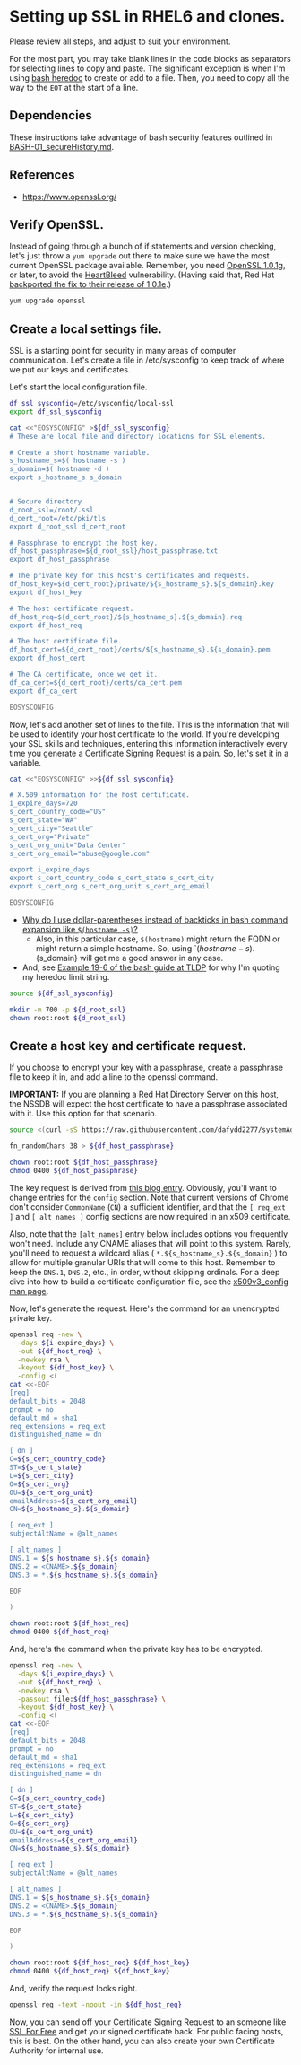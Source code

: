 # Setting up SSL in RHEL6 and clones.
 
Please review all steps, and adjust to suit your environment.
 
For the most part, you may take blank lines in the code blocks as separators for selecting lines to copy and paste. The significant exception is when I'm using [bash heredoc][heredoc] to create or add to a file. Then, you need to copy all the way to the `EOT` at the start of a line.

[heredoc]: http://www.tldp.org/LDP/abs/html/here-docs.html


## Dependencies

These instructions take advantage of bash security features outlined in [BASH-01_secureHistory.md][BASH-01].

[BASH-01]: https://github.com/dafydd2277/accountSecurity/blob/master/BASH-01_secureHistory.md


## References

- https://www.openssl.org/


## Verify OpenSSL.
 
Instead of going through a bunch of if statements and version checking,
let's just throw a `yum upgrade` out there to make sure we have the
most current OpenSSL package available. Remember, you need
[OpenSSL 1.0.1g][openssl], or later, to avoid the [HeartBleed][]
vulnerability. (Having said that, Red Hat
[backported the fix to their release of 1.0.1e][bug1084875].)
 
```bash
yum upgrade openssl
```
 
[openssl]: https://www.openssl.org/
[HeartBleed]: https://en.wikipedia.org/wiki/Heartbleed
[bug1084875]: https://bugzilla.redhat.com/show_bug.cgi?id=1084875


## Create a local settings file.

SSL is a starting point for security in many areas of computer
communication. Let's create a file in /etc/sysconfig to keep track of
where we put our keys and certificates.


Let's start the local configuration file.

```bash
df_ssl_sysconfig=/etc/sysconfig/local-ssl
export df_ssl_sysconfig

cat <<"EOSYSCONFIG" >${df_ssl_sysconfig}
# These are local file and directory locations for SSL elements.

# Create a short hostname variable.
s_hostname_s=$( hostname -s )
s_domain=$( hostname -d )
export s_hostname_s s_domain


# Secure directory
d_root_ssl=/root/.ssl
d_cert_root=/etc/pki/tls
export d_root_ssl d_cert_root

# Passphrase to encrypt the host key.
df_host_passphrase=${d_root_ssl}/host_passphrase.txt
export df_host_passphrase

# The private key for this host's certificates and requests.
df_host_key=${d_cert_root}/private/${s_hostname_s}.${s_domain}.key
export df_host_key

# The host certificate request.
df_host_req=${d_cert_root}/${s_hostname_s}.${s_domain}.req
export df_host_req

# The host certificate file.
df_host_cert=${d_cert_root}/certs/${s_hostname_s}.${s_domain}.pem
export df_host_cert

# The CA certificate, once we get it.
df_ca_cert=${d_cert_root}/certs/ca_cert.pem
export df_ca_cert

EOSYSCONFIG

```


Now, let's add another set of lines to the file. This is the
information that will be used to identify your host certificate to the
world. If you're developing your SSL skills and techniques, entering
this information interactively every time you generate a Certificate
Signing Request is a pain. So, let's set it in a variable.

```bash
cat <<"EOSYSCONFIG" >>${df_ssl_sysconfig}

# X.509 information for the host certificate.
i_expire_days=720
s_cert_country_code="US"
s_cert_state="WA"
s_cert_city="Seattle"
s_cert_org="Private"
s_cert_org_unit="Data Center"
s_cert_org_email="abuse@google.com"

export i_expire_days
export s_cert_country_code s_cert_state s_cert_city
export s_cert_org s_cert_org_unit s_cert_org_email 

EOSYSCONFIG

```


- [Why do I use dollar-parentheses instead of backticks in bash
command expansion like `$(hostname -s)`?][faq082]
    - Also, in this particular case, `$(hostname)` might return the
FQDN or might return a simple hostname. So, using
`$(hostname -s).${s_domain} will get me a good answer in any case.
- And, see [Example 19-6 of the bash guide at TLDP][bash196] for why
I'm quoting my heredoc limit string.


[faq082]: http://mywiki.wooledge.org/BashFAQ/082
[bash196]: http://tldp.org/LDP/abs/html/here-docs.html

```bash
source ${df_ssl_sysconfig}

mkdir -m 700 -p ${d_root_ssl}
chown root:root ${d_root_ssl}
```

## Create a host key and certificate request.

If you choose to encrypt your key with a passphrase, create a
passphrase file to keep it in, and add a line to the openssl command.

**IMPORTANT:** If you are planning a Red Hat Directory Server on this
host, the NSSDB will expect the host certificate to have a passphrase
associated with it. Use this option for that scenario.

```bash
source <(curl -sS https://raw.githubusercontent.com/dafydd2277/systemAdmin/master/scripting/functions)

fn_randomChars 38 > ${df_host_passphrase}

chown root:root ${df_host_passphrase}
chmod 0400 ${df_host_passphrase}

```


The key request is derived from [this blog entry][altnames]. Obviously,
you'll want to change entries for the `config` section. Note that
current versions of Chrome don't consider `CommonName` (`CN`) a
sufficient identifier, and that the `[ req_ext ]` and `[ alt_names ]`
config sections are now required in an x509 certificate.

Also, note that the `[alt_names]` entry below includes options you
frequently won't need. Include any CNAME aliases that will point to
this system. Rarely, you'll need to request a wildcard alias
( `*.${s_hostname_s}.${s_domain}` ) to allow for multiple granular URIs
that will come to this host. Remember to keep the `DNS.1`,
`DNS.2`, etc., in order, without skipping ordinals. For a deep dive
into how to build a certificate configuration file, see the
[x509v3_config man page][x509v3_config].

[altnames]: https://www.endpoint.com/blog/2014/10/30/openssl-csr-with-alternative-names-one
[x509v3_config]: http://openssl.cs.utah.edu/docs/apps/x509v3_config.html

Now, let's generate the request. Here's the command for an unencrypted
private key.

```bash
openssl req -new \
  -days ${i-expire_days} \
  -out ${df_host_req} \
  -newkey rsa \
  -keyout ${df_host_key} \
  -config <(
cat <<-EOF
[req]
default_bits = 2048
prompt = no
default_md = sha1
req_extensions = req_ext
distinguished_name = dn

[ dn ]
C=${s_cert_country_code}
ST=${s_cert_state}
L=${s_cert_city}
O=${s_cert_org}
OU=${s_cert_org_unit}
emailAddress=${s_cert_org_email}
CN=${s_hostname_s}.${s_domain}

[ req_ext ]
subjectAltName = @alt_names

[ alt_names ]
DNS.1 = ${s_hostname_s}.${s_domain}
DNS.2 = <CNAME>.${s_domain}
DNS.3 = *.${s_hostname_s}.${s_domain}

EOF

)

chown root:root ${df_host_req}
chmod 0400 ${df_host_req}

```


And, here's the command when the private key has to be encrypted.

```bash
openssl req -new \
  -days ${i_expire_days} \
  -out ${df_host_req} \
  -newkey rsa \
  -passout file:${df_host_passphrase} \
  -keyout ${df_host_key} \
  -config <(
cat <<-EOF
[req]
default_bits = 2048
prompt = no
default_md = sha1
req_extensions = req_ext
distinguished_name = dn

[ dn ]
C=${s_cert_country_code}
ST=${s_cert_state}
L=${s_cert_city}
O=${s_cert_org}
OU=${s_cert_org_unit}
emailAddress=${s_cert_org_email}
CN=${s_hostname_s}.${s_domain}

[ req_ext ]
subjectAltName = @alt_names

[ alt_names ]
DNS.1 = ${s_hostname_s}.${s_domain}
DNS.2 = <CNAME>.${s_domain}
DNS.3 = *.${s_hostname_s}.${s_domain}

EOF

)

chown root:root ${df_host_req} ${df_host_key}
chmod 0400 ${df_host_req} ${df_host_key}

```


And, verify the request looks right.

```bash
openssl req -text -noout -in ${df_host_req}

```

Now, you can send off your Certificate Signing Request to an
someone like [SSL For Free][sslforfree] and get your signed certificate
back. For public facing hosts, this is best. On the other hand, you can
also create your own Certificate Authority for internal use.

[sslforfree]: https://www.sslforfree.com/

